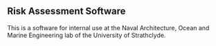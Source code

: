 ## Risk Assessment Software

This is a software for internal use at the Naval Architecture, Ocean and Marine Engineering lab of the University of Strathclyde.
